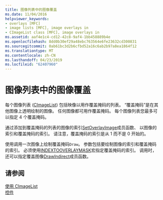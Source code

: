 ```yaml
---
title: 图像列表中的图像覆盖
ms.date: 11/04/2016
helpviewer_keywords:
- overlays [MFC]
- image lists [MFC], image overlays in
- CImageList class [MFC], image overlays in
ms.assetid: aaf4e1c4-cd12-42c8-9af4-1bb458889b4e
ms.openlocfilehash: 8dd0b30ef29a48ebc763564e6fe23632cd300831
ms.sourcegitcommit: 0ab61bc3d2b6cfbd52a16c6ab2b97a8ea1864f12
ms.translationtype: MT
ms.contentlocale: zh-CN
ms.lasthandoff: 04/23/2019
ms.locfileid: "62407960"
---
```

# <a name="image-overlays-in-image-lists"></a>图像列表中的图像覆盖

每个图像列表 ([CImageList](../mfc/reference/cimagelist-class.md)) 包括映像以用作覆盖掩码的列表。 “覆盖掩码”是在其他图像上透明绘制的图像。 任何图像都可用作覆盖掩码。 每个图像列表您最多可以指定 4 个覆盖掩码。

通过添加到覆盖掩码的列表的图像的索引[SetOverlayImage](../mfc/reference/cimagelist-class.md#setoverlayimage)成员函数、 以图像的索引和覆盖掩码的索引。 请注意，覆盖掩码的索引是从 1 而不是 0 开始的。

使用调用一次图像上绘制覆盖掩码`Draw`。 参数包括要绘制图像的索引和覆盖掩码的索引。 必须使用[INDEXTOOVERLAYMASK](/windows/desktop/api/commctrl/nf-commctrl-indextooverlaymask)宏指定覆盖掩码的索引。 调用时，还可以指定覆盖图像[DrawIndirect](../mfc/reference/cimagelist-class.md#drawindirect)成员函数。

## <a name="see-also"></a>请参阅

[使用 CImageList](../mfc/using-cimagelist.md)<br/>
[控件](../mfc/controls-mfc.md)
